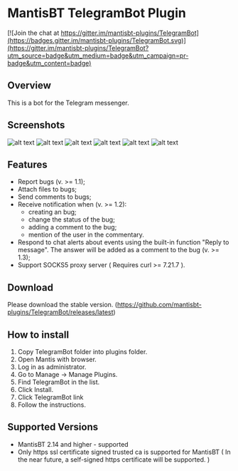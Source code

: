 # MantisBT TelegramBot Plugin

[![Join the chat at https://gitter.im/mantisbt-plugins/TelegramBot](https://badges.gitter.im/mantisbt-plugins/TelegramBot.svg)](https://gitter.im/mantisbt-plugins/TelegramBot?utm_source=badge&utm_medium=badge&utm_campaign=pr-badge&utm_content=badge)

Overview
--------
This is a bot for the Telegram messenger.

Screenshots
-----------

![alt text](doc/Firs_screen.png)
![alt text](doc/Telegram_client_validate_link_screen.png)
![alt text](doc/MantisBT_Telegram-Client_redirect_after_confirmation.png)
![alt text](doc/Telegram_Client_send_text.png)
![alt text](doc/Telegram_Client_sample_message_.png)
![alt text](doc/Telegram_Client_sample_note_message.png)

Features
--------
- Report bugs (v. >= 1.1);
- Attach files to bugs;
- Send comments to bugs;
- Receive notification when (v. >= 1.2): 
    - creating an bug;
    - change the status of the bug;
    - adding a comment to the bug;
    - mention of the user in the commentary.
- Respond to chat alerts about events using the built-in function "Reply to message". The answer will be added as a comment to the bug (v. >= 1.3);
- Support SOCKS5 proxy server ( Requires curl >= 7.21.7 ).

Download
--------
Please download the stable version.
(https://github.com/mantisbt-plugins/TelegramBot/releases/latest)


How to install
--------------

1. Copy TelegramBot folder into plugins folder.
2. Open Mantis with browser.
3. Log in as administrator.
4. Go to Manage -> Manage Plugins.
5. Find TelegramBot in the list.
6. Click Install.
7. Click TelegramBot link
8. Follow the instructions.

Supported Versions
------------------

- MantisBT 2.14 and higher - supported
- Only https ssl certificate signed trusted ca is supported for MantisBT ( In the near future, a self-signed https certificate will be supported. )
